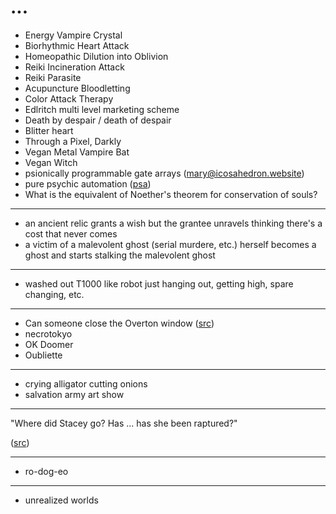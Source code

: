 ...
===

* Energy Vampire Crystal
* Biorhythmic Heart Attack
* Homeopathic Dilution into Oblivion
* Reiki Incineration Attack
* Reiki Parasite
* Acupuncture Bloodletting
* Color Attack Therapy
* Edlritch multi level marketing scheme
* Death by despair / death of despair
* Blitter heart
* Through a Pixel, Darkly
* Vegan Metal Vampire Bat
* Vegan Witch
* psionically programmable gate arrays ([mary@icosahedron.website](https://mastodon.social/@mary@icosahedron.website/112587948216811466))
* pure psychic automation ([psa](https://en.wikipedia.org/wiki/Surrealist_automatism))
* What is the equivalent of Noether's theorem for conservation of souls?

---

* an ancient relic grants a wish but the grantee unravels thinking there's
  a cost that never comes
* a victim of a malevolent ghost (serial murdere, etc.) herself becomes a ghost
  and starts stalking the malevolent ghost

---

* washed out T1000 like robot just hanging out, getting high, spare changing, etc.


---

* Can someone close the Overton window ([src](https://twitter.com/inconvergent/status/1316768298797858816))
* necrotokyo
* OK Doomer
* Oubliette

---

* crying alligator cutting onions
* salvation army art show

---

"Where did Stacey go? Has ... has she been raptured?"

([src](https://twitter.com/espiers/status/1457555877163061251))

---

* ro-dog-eo

---

* unrealized worlds
